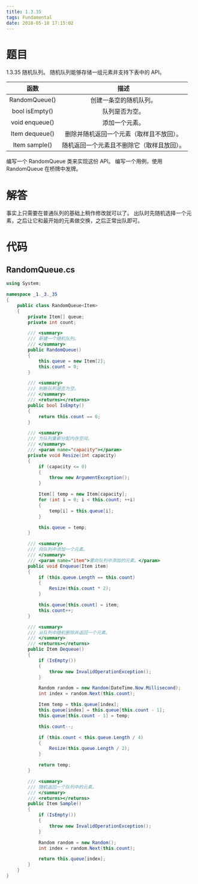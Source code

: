 ```yaml
---
title: 1.3.35
tags: Fundamental
date: 2018-05-18 17:15:02
---
```


# 题目

1.3.35
随机队列。 
随机队列能够存储一组元素并支持下表中的 API。

|      函数      |                    描述                    |
| :------------: | :----------------------------------------: |
| RandomQueue()  |           创建一条空的随机队列。           |
| bool isEmpty() |               队列是否为空。               |
| void enqueue() |               添加一个元素。               |
| Item dequeue() |  删除并随机返回一个元素（取样且不放回）。  |
| Item sample()  | 随机返回一个元素且不删除它（取样且放回）。 |

编写一个 RandomQueue 类来实现这份 API。 
编写一个用例，使用 RandomQueue 在桥牌中发牌。

# 解答

事实上只需要在普通队列的基础上稍作修改就可以了。
出队时先随机选择一个元素，之后让它和最开始的元素做交换，之后正常出队即可。

# 代码

## RandomQueue.cs

```csharp
using System;

namespace _1._3._35
{
    public class RandomQueue<Item>
    {
        private Item[] queue;
        private int count;

        /// <summary>
        /// 新建一个随机队列。
        /// </summary>
        public RandomQueue()
        {
            this.queue = new Item[2];
            this.count = 0;
        }

        /// <summary>
        /// 判断队列是否为空。
        /// </summary>
        /// <returns></returns>
        public bool IsEmpty()
        {
            return this.count == 0;
        }

        /// <summary>
        /// 为队列重新分配内存空间。
        /// </summary>
        /// <param name="capacity"></param>
        private void Resize(int capacity)
        {
            if (capacity <= 0)
            {
                throw new ArgumentException();
            }

            Item[] temp = new Item[capacity];
            for (int i = 0; i < this.count; ++i)
            {
                temp[i] = this.queue[i];
            }

            this.queue = temp;
        }

        /// <summary>
        /// 向队列中添加一个元素。
        /// </summary>
        /// <param name="item">要向队列中添加的元素。</param>
        public void Enqueue(Item item)
        {
            if (this.queue.Length == this.count)
            {
                Resize(this.count * 2);
            }

            this.queue[this.count] = item;
            this.count++;
        }

        /// <summary>
        /// 从队列中随机删除并返回一个元素。
        /// </summary>
        /// <returns></returns>
        public Item Dequeue()
        {
            if (IsEmpty())
            {
                throw new InvalidOperationException();
            }

            Random random = new Random(DateTime.Now.Millisecond);
            int index = random.Next(this.count);

            Item temp = this.queue[index];
            this.queue[index] = this.queue[this.count - 1];
            this.queue[this.count - 1] = temp;

            this.count--;

            if (this.count < this.queue.Length / 4)
            {
                Resize(this.queue.Length / 2);
            }

            return temp;
        }

        /// <summary>
        /// 随机返回一个队列中的元素。
        /// </summary>
        /// <returns></returns>
        public Item Sample()
        {
            if (IsEmpty())
            {
                throw new InvalidOperationException();
            }

            Random random = new Random();
            int index = random.Next(this.count);

            return this.queue[index];
        }
    }
}
```
